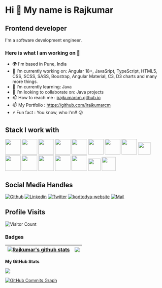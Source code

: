 
Hi 👋 My name is Rajkumar
=========================

Frontend developer
---------------------------------------
I'm a software development engineer.

### Here is what I am working on 👋
- 🌍 I'm based in Pune, India
- 🔭 I’m currently working on: Angular 18+, JavaSript, TypeScript, HTML5, CSS, SCSS, SASS, Boostrap, Angular Material, C3, D3 charts and many more things.
- 🌱 I’m currently learning: Java
- 👯 I’m looking to collaborate on: Java projects
- 📫 How to reach me : [irajkumarcm.github.io](https://irajkumarcm.github.io/)
- 📫 My Portfolio : https://github.com/irajkumarcm
- ⚡ Fun fact : You know, who I'm!! 😜

## Stack I work with
<code><img height="50" src="https://www.vectorlogo.zone/logos/angular/angular-ar21.svg"></code>
<code><img height="50" src="https://www.vectorlogo.zone/logos/typescriptlang/typescriptlang-ar21.svg"></code>
<code><img height="50" src="https://www.vectorlogo.zone/logos/javascript/javascript-horizontal.svg"></code>
<code><img height="50" src="https://www.vectorlogo.zone/logos/w3_html5/w3_html5-ar21.svg"></code>
<code><img height="50" src="https://www.vectorlogo.zone/logos/getbootstrap/getbootstrap-ar21.svg"></code>
<code><img height="50" src="https://www.vectorlogo.zone/logos/google_maps/google_maps-ar21.svg"></code>
<code><img height="50" src="https://www.vectorlogo.zone/logos/npmjs/npmjs-ar21.svg"></code>
<code><img height="50" src="https://www.vectorlogo.zone/logos/nodejs/nodejs-horizontal.svg"></code>
<code><img height="40" src="https://www.vectorlogo.zone/logos/mysql/mysql-horizontal.svg"></code>	
<code><img height="50" src="https://www.vectorlogo.zone/logos/github/github-ar21.svg"></code>
<code><img height="50" src="https://www.vectorlogo.zone/logos/bitbucket/bitbucket-ar21.svg"></code>
<code><img height="50" src="https://www.vectorlogo.zone/logos/atlassian_jira/atlassian_jira-ar21.svg"></code>
<code><img height="50" src="https://www.vectorlogo.zone/logos/git-scm/git-scm-ar21.svg"></code>
<code><img height="50" src="https://github.com/get-icon/geticon/blob/master/icons/microsoft-windows.svg"></code>
<code><img height="40" src="https://www.vectorlogo.zone/logos/w3c_xml/w3c_xml-ar21.svg"></code>
<code><img height="45" src="https://www.vectorlogo.zone/logos/json/json-ar21.svg"></code>

## Social Media Handles
[![Github](https://img.shields.io/github/followers/irajkumarcm?label=Follow&style=social)](https://github.com/irajkumarcm)
[![Linkedin](https://img.shields.io/badge/-irajkumarcm-blue?style=flat-square&logo=linkedin&logoColor=white&link=)](https://www.linkedin.com/in/irajkumarcm/)
[![Twitter](https://img.shields.io/twitter/follow/irajkumarcm?style=social&logo=twitter&logoColor=white&link=)](https://www.twitter.com/irajkumarcm/)
[![kodtodya-website](https://img.shields.io/badge/irajkumarcm-website-orange)](https://irajkumarcm.github.io/)
[![Mail](https://img.shields.io/badge/-irajkumarcm@gmail.com-gray?style=flat-square&logo=gmail&logoColor=red&link=)](mailto:irajkumarcm@gmail.com)

## Profile Visits
![Visitor Count](https://profile-counter.glitch.me/{irajkumarcm}/count.svg)

### Badges
| <a href="https://github.com/irajkumarcm/irajkumarcm"><img align="center" src="https://github-readme-stats.vercel.app/api?username=irajkumarcm&show_icons=true&theme=buefy&hide_border=true&count_private=true" alt="Rajkumar's github stats" /></a> | <a href="https://github.com/irajkumarcm/irajkumarcm"><img align="center" src="https://github-readme-stats.vercel.app/api/top-langs/?username=irajkumarcm&layout=compact&theme=buefy&hide_border=true&langs_count=8" /></a> |
| ------------- | ------------- |

<b>My GitHub Stats</b>

<a href="http://www.github.com/irajkumarcm"><img src="https://github-readme-streak-stats.herokuapp.com/?user=irajkumarcm&stroke=ffffff&background=1c1917&ring=0891b2&fire=0891b2&currStreakNum=ffffff&currStreakLabel=0891b2&sideNums=ffffff&sideLabels=ffffff&dates=ffffff&hide_border=true" /></a>

<a href="http://www.github.com/irajkumarcm"><img src="https://activity-graph.herokuapp.com/graph?username=irajkumarcm&bg_color=1c1917&color=ffffff&line=0891b2&point=ffffff&area_color=1c1917&area=true&hide_border=true&custom_title=GitHub%20Commits%20Graph" alt="GitHub Commits Graph" /></a>

